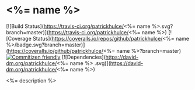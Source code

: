 # <%= name %>
[![Build Status](https://travis-ci.org/patrickhulce/<%= name %>.svg?branch=master)](https://travis-ci.org/patrickhulce/<%= name %>)
[![Coverage Status](https://coveralls.io/repos/github/patrickhulce/<%= name %>/badge.svg?branch=master)](https://coveralls.io/github/patrickhulce/<%= name %>?branch=master)
[![Commitizen friendly](https://img.shields.io/badge/commitizen-friendly-brightgreen.svg)](http://commitizen.github.io/cz-cli/)
[![Dependencies](https://david-dm.org/patrickhulce/<%= name %>
.svg)](https://david-dm.org/patrickhulce/<%= name %>)

<%= description %>
